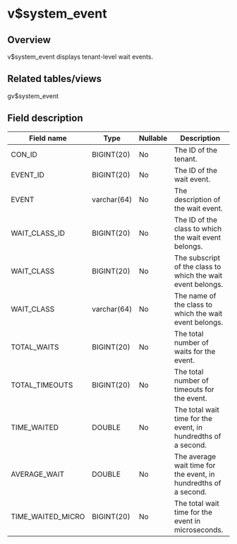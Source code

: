v$system_event 
===================================



Overview 
-----------------

v$system_event displays tenant-level wait events. 

Related tables/views 
-----------------------------

gv$system_event

Field description 
--------------------------



|   **Field name**   |  **Type**   | **Nullable** |                         **Description**                         |
|--------------------|-------------|--------------|-----------------------------------------------------------------|
| CON_ID             | BIGINT(20)  | No           | The ID of the tenant.                                           |
| EVENT_ID           | BIGINT(20)  | No           | The ID of the wait event.                                       |
| EVENT              | varchar(64) | No           | The description of the wait event.                              |
| WAIT_CLASS_ID      | BIGINT(20)  | No           | The ID of the class to which the wait event belongs.            |
| WAIT_CLASS         | BIGINT(20)  | No           | The subscript of the class to which the wait event belongs.     |
| WAIT_CLASS         | varchar(64) | No           | The name of the class to which the wait event belongs.          |
| TOTAL_WAITS        | BIGINT(20)  | No           | The total number of waits for the event.                        |
| TOTAL_TIMEOUTS     | BIGINT(20)  | No           | The total number of timeouts for the event.                     |
| TIME_WAITED       | DOUBLE      | No           | The total wait time for the event, in hundredths of a second.   |
| AVERAGE_WAIT       | DOUBLE      | No           | The average wait time for the event, in hundredths of a second. |
| TIME_WAITED_MICRO | BIGINT(20)  | No           | The total wait time for the event in microseconds.              |


